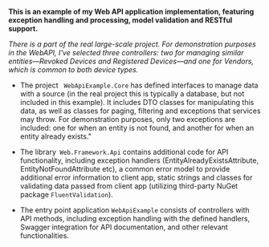 **This is an example of my Web API application implementation, featuring exception handling and processing, model validation and RESTful support.**

*There is a part of the real large-scale project. For demonstration purposes in the WebAPI, I've selected three controllers: two for managing similar entities—Revoked Devices and Registered Devices—and one for Vendors, which is common to both device types.*

- The project ` WebApiExample.Core` has defined interfaces to manage data with a source (in the real project this is typically a database, but not included in this example). It includes DTO classes for manipulating this data, as well as classes for paging, filtering and exceptions that services may throw. For demonstration purposes, only two exceptions are included: one for when an entity is not found, and another for when an entity already exists."

- The library` Web.Framework.Api` contains additional code for API functionality, including exception handlers (EntityAlreadyExistsAttribute, EntityNotFoundAttribute etc), a common error model to provide additional error information to client app, static strings and classes for validating data passed from client app (utilizing third-party NuGet package `FluentValidation`).

- The entry point application `WebApiExample` consists of controllers with API methods, including exception handling with the defined handlers, Swagger integration for API documentation, and other relevant functionalities.
